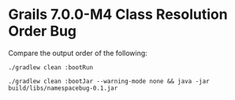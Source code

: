 # Grails 7.0.0-M4 Class Resolution Order Bug

Compare the output order of the following:
```
./gradlew clean :bootRun
```

```
./gradlew clean :bootJar --warning-mode none && java -jar build/libs/namespacebug-0.1.jar 
```